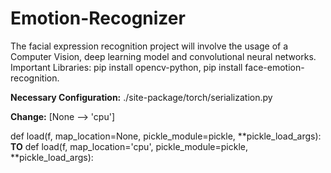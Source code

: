 # Emotion-Recognizer
The facial expression recognition project will involve the usage of a Computer Vision, deep learning model and convolutional neural networks.
Important Libraries: pip install opencv-python, pip install face-emotion-recognition.

**Necessary Configuration:** ./site-package/torch/serialization.py

**Change:** [None --> 'cpu']

def load(f, map_location=None, pickle_module=pickle, **pickle_load_args): **TO**
def load(f, map_location='cpu', pickle_module=pickle, **pickle_load_args):



